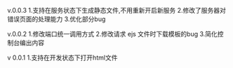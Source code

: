 v.0.0.3
1.支持在服务状态下生成静态文件,不用重新开启新服务
2.修改了服务器对错误页面的处理能力
3.优化部分bug


v.0.0.2
1.修改端口统一调用方式
2.修改请求 ejs 文件时下载模板的bug
3.简化控制台编出内容

v 0.0.1
1.支持在开发状态下打开html文件